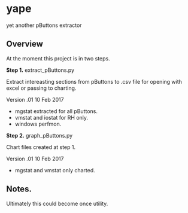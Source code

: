 # yape
yet another pButtons extractor

## Overview
At the moment this project is in two steps.

**Step 1.** extract_pButtons.py

Extract intereasting sections from pButtons to .csv file for opening with excel or passing to charting.

Version .01 10 Feb 2017

- mgstat extracted for all pButtons.
- vmstat and iostat for RH only.
- windows perfmon.


**Step 2.** graph_pButtons.py

Chart files created at step 1.

Version .01 10 Feb 2017

- mgstat and vmstat only charted.

## Notes.

Ultimately this could become once utility.
